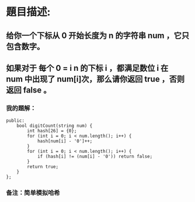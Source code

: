 # 題目描述:
## 给你一个下标从 0 开始长度为 n 的字符串 num ，它只包含数字。
## 如果对于 每个 0 = i  n 的下标 i ，都满足数位 i 在 num 中出现了 num[i]次，那么请你返回 true ，否则返回 false 。
### 我的題解：
```class Solution {
public:
    bool digitCount(string num) {
        int hash[26] = {0};
        for (int i = 0; i < num.length(); i++) {
            hash[num[i] - '0']++;
        }
        for (int i = 0; i < num.length(); i++) {
            if (hash[i] != (num[i] - '0')) return false;
        }
        return true;     
    }
};
```
### **备注**：简单模拟哈希